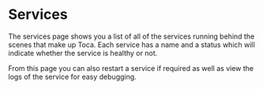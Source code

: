 # Services

The services page shows you a list of all of the services running behind the scenes that make up Toca. Each service has a name and a status which will indicate whether the service is healthy or not.

From this page you can also restart a service if required as well as view the logs of the service for easy debugging.
